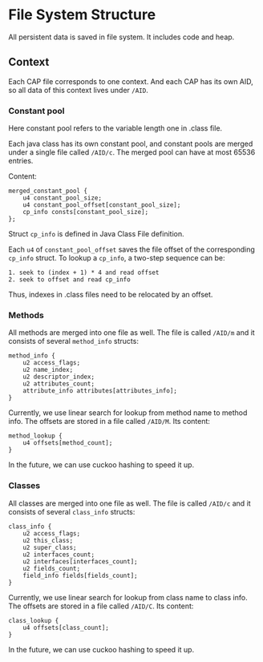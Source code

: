 # File System Structure

All persistent data is saved in file system. It includes code and heap.

## Context

Each CAP file corresponds to one context. And each CAP has its own AID, so all data of this context lives under `/AID`.

### Constant pool

Here constant pool refers to the variable length one in .class file.

Each java class has its own constant pool, and constant pools are merged under a single file called `/AID/c`. The merged pool can have at most 65536 entries.

Content:

```
merged_constant_pool {
    u4 constant_pool_size;
    u4 constant_pool_offset[constant_pool_size];
    cp_info consts[constant_pool_size];
};
```

Struct `cp_info` is defined in Java Class File definition.

Each `u4` of `constant_pool_offset` saves the file offset of the corresponding `cp_info` struct. To lookup a `cp_info`, a two-step sequence can be:

```
1. seek to (index + 1) * 4 and read offset
2. seek to offset and read cp_info
```

Thus, indexes in .class files need to be relocated by an offset.

### Methods

All methods are merged into one file as well. The file is called `/AID/m` and it consists of several `method_info` structs:

```
method_info {
    u2 access_flags;
    u2 name_index;
    u2 descriptor_index;
    u2 attributes_count;
    attribute_info attributes[attributes_info];
}
```

Currently, we use linear search for lookup from method name to method info. The offsets are stored in a file called `/AID/M`. Its content:

```
method_lookup {
    u4 offsets[method_count];
}
```

In the future, we can use cuckoo hashing to speed it up.

### Classes

All classes are merged into one file as well. The file is called `/AID/c` and it consists of several `class_info` structs:

```
class_info {
    u2 access_flags;
    u2 this_class;
    u2 super_class;
    u2 interfaces_count;
    u2 interfaces[interfaces_count];
    u2 fields_count;
    field_info fields[fields_count];
}
```

Currently, we use linear search for lookup from class name to class info. The offsets are stored in a file called `/AID/C`. Its content:

```
class_lookup {
    u4 offsets[class_count];
}
```

In the future, we can use cuckoo hashing to speed it up.
